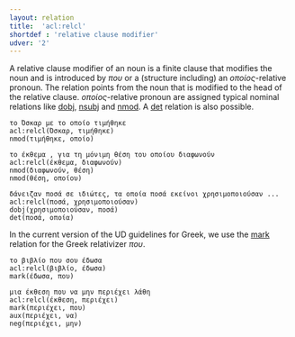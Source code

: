 ```yaml
---
layout: relation
title:  'acl:relcl'
shortdef : 'relative clause modifier'
udver: '2'
---
```


A relative clause modifier of an noun is a finite clause that modifies the noun and is introduced by *που* or a (structure including) an *οποίος*-relative pronoun. The relation points from the noun that is modified to the head of the relative clause. *οποίος*-relative pronoun are assigned typical nominal relations like  [dobj](obj), [nsubj](nsubj) and [nmod](nmod). A [det](det) relation is also possible.

~~~ sdparse
το Όσκαρ με το οποίο τιμήθηκε
acl:relcl(Όσκαρ, τιμήθηκε)
nmod(τιμήθηκε, οποίο)
~~~

~~~ sdparse
το έκθεμα , για τη μόνιμη θέση του οποίου διαφωνούν
acl:relcl(έκθεμα, διαφωνούν)
nmod(διαφωνούν, θέση)
nmod(θέση, οποίου)
~~~

~~~ sdparse
δάνειζαν ποσά σε ιδιώτες, τα οποία ποσά εκείνοι χρησιμοποιούσαν ...
acl:relcl(ποσά, χρησιμοποιούσαν)
dobj(χρησιμοποιούσαν, ποσά)
det(ποσά, οποία)
~~~

In the current version of the UD guidelines for Greek, we use the [mark](mark) relation for the Greek relativizer *που*.

~~~ sdparse
το βιβλίο που σου έδωσα
acl:relcl(βιβλίο, έδωσα)
mark(έδωσα, που)
~~~

~~~ sdparse
μια έκθεση που να μην περιέχει λάθη
acl:relcl(έκθεση, περιέχει)
mark(περιέχει, που)
aux(περιέχει, να)
neg(περιέχει, μην)
~~~

<!---
TODO: Revisit arguments for pou being a marker or a relative pronoun
-->
<!-- Interlanguage links updated Út 9. května 2023, 20:03:53 CEST -->
